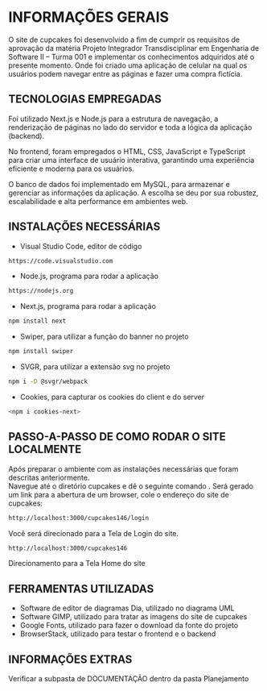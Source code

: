 # INFORMAÇÕES GERAIS

O site de cupcakes foi desenvolvido a fim de cumprir os requisitos de aprovação da matéria Projeto Integrador Transdisciplinar em Engenharia de Software II – Turma 001 e implementar os conhecimentos adquiridos até o presente momento. 
	Onde foi criado uma aplicação de celular na qual os usuários podem navegar entre as páginas e fazer uma compra fictícia. 

## TECNOLOGIAS EMPREGADAS

Foi utilizado Next.js e Node.js para a estrutura de navegação, a renderização de páginas no lado do servidor e toda a lógica da aplicação (backend). 

No frontend, foram empregados o HTML, CSS, JavaScript e TypeScript para criar uma interface de usuário interativa, garantindo uma experiência eficiente e moderna para os usuários. 

O banco de dados foi implementado em MySQL, para armazenar e gerenciar as informações da aplicação. A escolha se deu por sua robustez, escalabilidade e alta performance em ambientes web. 

## INSTALAÇÕES NECESSÁRIAS

- Visual Studio Code, editor de código 
```bash
https://code.visualstudio.com 
```

- Node.js, programa para rodar a aplicação  
```bash
https://nodejs.org 
```

- Next.js, programa para rodar a aplicação  
```bash
npm install next
```

- Swiper, para utilizar a função do banner no projeto 
```bash
npm install swiper
```

- SVGR, para utilizar a extensão svg no projeto 
```bash
npm i -D @svgr/webpack
```

- Cookies, para capturar os cookies do client e do server 
```bash
<npm i cookies-next> 
```

## PASSO-A-PASSO DE COMO RODAR O SITE LOCALMENTE 

Após preparar o ambiente com as instalações necessárias que foram descritas anteriormente.  
Navegue até o diretório cupcakes e dê o seguinte comando <npm run dev>. 
Será gerado um link para a abertura de um browser, cole o endereço do site de cupcakes:

```bash
http://localhost:3000/cupcakes146/login
```
Você será direcionado para a Tela de Login do site. 

```bash
http://localhost:3000/cupcakes146
```
Direcionamento para a Tela Home do site

## FERRAMENTAS UTILIZADAS 

- Software de editor de diagramas Dia, utilizado no diagrama UML 
- Software GIMP, utilizado para tratar as imagens do site de cupcakes 
- Google Fonts, utilizado para fazer o download da fonte do projeto 
- BrowserStack, utilizado para testar o frontend e o backend 

## INFORMAÇÕES EXTRAS
Verificar a subpasta de DOCUMENTAÇÃO dentro da pasta Planejamento 